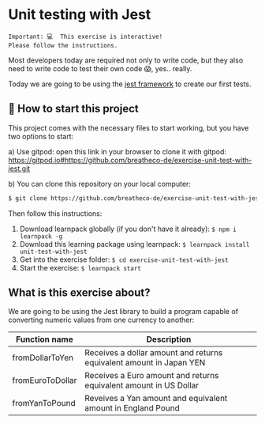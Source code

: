 # Unit testing with Jest

```
Important: 💻  This exercise is interactive!
Please follow the instructions.
```

Most developers today are required not only to write code, but they also need to write code to test their own code 😱, yes.. really.

Today we are going to be using the [jest framework](https://jestjs.io/) to create our first tests.

## 🌱  How to start this project

This project comes with the necessary files to start working, but you have two options to start:

a) Use gitpod: open this link in your browser to clone it with gitpod: https://gitpod.io#https://github.com/breatheco-de/exercise-unit-test-with-jest.git

b) You can clone this repository on your local computer:
```sh
$ git clone https://github.com/breatheco-de/exercise-unit-test-with-jest.git
```
Then follow this instructions:

1. Download learnpack globally (if you don't have it already): `$ npm i learnpack -g`
2. Download this learning package using learnpack: `$ learnpack install unit-test-with-jest`
3. Get into the exercise folder: `$ cd exercise-unit-test-with-jest`
4. Start the exercise: `$ learnpack start`

## What is this exercise about?

We are going to be using the Jest library to build a program capable of converting numeric values from one currency to another:

| Function name     | Description                                                           |
| ----------------- | --------------------------------------------------------------------- |
| fromDollarToYen   | Receives a dollar amount and returns equivalent amount in Japan YEN   |
| fromEuroToDollar  | Receives a Euro amount and returns equivalent amount in US Dollar     |
| fromYanToPound    | Reveives a Yan amount and equivalent amount in England Pound          |

